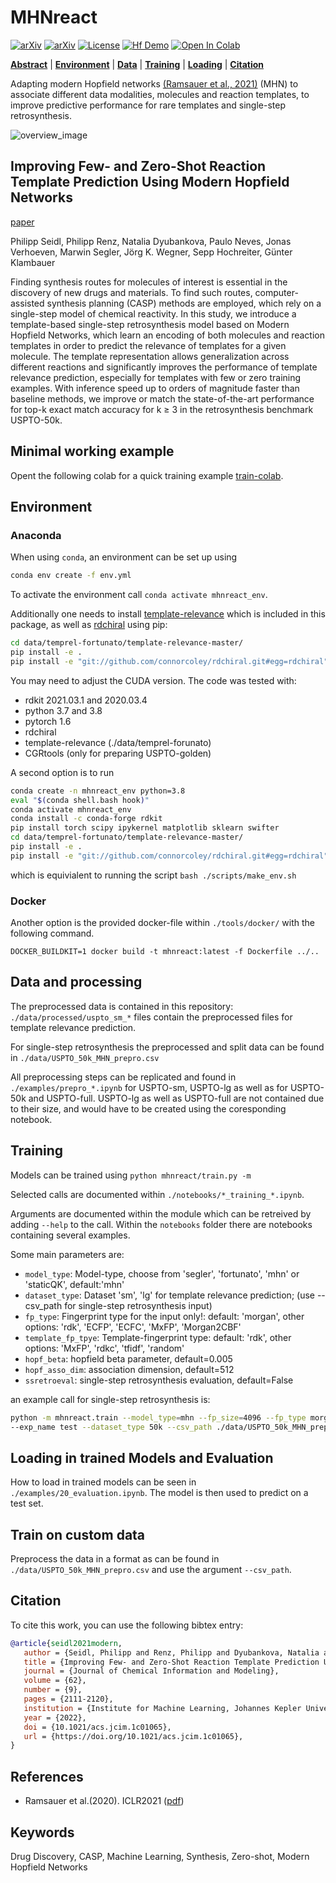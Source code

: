 # MHNreact
[![arXiv](https://img.shields.io/badge/acs.jcim-1c01065-yellow.svg)](https://doi.org/10.1021/acs.jcim.1c01065)
[![arXiv](https://img.shields.io/badge/arXiv-2104.03279-b31b1b.svg)](https://arxiv.org/abs/2104.03279)
[![License](https://img.shields.io/badge/License-BSD%202--Clause-orange.svg)](https://opensource.org/licenses/BSD-2-Clause)
[![Hf Demo](https://img.shields.io/badge/🤗-Open%20In%20Spaces-blue.svg)](https://huggingface.co/spaces/uragankatrrin/MHN-React)
[![Open In Colab](https://colab.research.google.com/assets/colab-badge.svg)](https://colab.research.google.com/github/ml-jku/mhn-react/blob/main/notebooks/colab_MHNreact_demo.ipynb)

  **[Abstract](#modern-hopfield-networks-for-few-and-zero-shot-reaction-template-prediction)**
| **[Environment](#environment)**
| **[Data](#data-and-processing)**
| **[Training](#training)**
| **[Loading](#loading-in-trained-models-and-evaluation)**
| **[Citation](#citation)**

Adapting modern Hopfield networks [(Ramsauer et al., 2021)](#mhn) (MHN) to associate different data modalities, molecules and reaction templates, to improve predictive performance for rare templates and single-step retrosynthesis.

![overview_image](data/figs/overview_tikz_transp.png?raw=true "Overview Figure")

## Improving Few- and Zero-Shot Reaction Template Prediction Using Modern Hopfield Networks
[paper](https://pubs.acs.org/doi/10.1021/acs.jcim.1c01065)

Philipp Seidl, Philipp Renz, Natalia Dyubankova, Paulo Neves, Jonas Verhoeven, Marwin Segler, Jörg K. Wegner, Sepp Hochreiter, Günter Klambauer

Finding synthesis routes for molecules of interest is essential in the discovery of new drugs and materials. To find such routes, computer-assisted synthesis planning (CASP) methods are employed, which rely on a single-step model of chemical reactivity. In this study, we introduce a template-based single-step retrosynthesis model based on Modern Hopfield Networks, which learn an encoding of both molecules and reaction templates in order to predict the relevance of templates for a given molecule. The template representation allows generalization across different reactions and significantly improves the performance of template relevance prediction, especially for templates with few or zero training examples. With inference speed up to orders of magnitude faster than baseline methods, we improve or match the state-of-the-art performance for top-k exact match accuracy for k ≥ 3 in the retrosynthesis benchmark USPTO-50k.

## Minimal working example

Opent the following colab for a quick training example [train-colab](https://colab.research.google.com/github/ml-jku/mhn-react/blob/main/notebooks/colab_MHNreact_demo.ipynb).

## Environment

### Anaconda

When using `conda`, an environment can be set up using
```bash
conda env create -f env.yml
```
To activate the environment call ```conda activate mhnreact_env```.

Additionally one needs to install [template-relevance](https://gitlab.com/mefortunato/template-relevance) which is included in this package, as well as [rdchiral](https://github.com/connorcoley/rdchiral) using pip:
```bash
cd data/temprel-fortunato/template-relevance-master/
pip install -e .
pip install -e "git://github.com/connorcoley/rdchiral.git#egg=rdchiral"
```

You may need to adjust the CUDA version.
The code was tested with:
- rdkit 2021.03.1 and 2020.03.4
- python 3.7 and 3.8
- pytorch 1.6
- rdchiral
- template-relevance (./data/temprel-forunato)
- CGRtools (only for preparing USPTO-golden)


A second option is to run
```bash
conda create -n mhnreact_env python=3.8
eval "$(conda shell.bash hook)"
conda activate mhnreact_env
conda install -c conda-forge rdkit
pip install torch scipy ipykernel matplotlib sklearn swifter
cd data/temprel-fortunato/template-relevance-master/
pip install -e .
pip install -e "git://github.com/connorcoley/rdchiral.git#egg=rdchiral"
```
which is equivialent to running the script ```bash ./scripts/make_env.sh```

### Docker

Another option is the provided docker-file within ```./tools/docker/``` with the following command.

```
DOCKER_BUILDKIT=1 docker build -t mhnreact:latest -f Dockerfile ../..
```

## Data and processing

The preprocessed data is contained in this repository: ```./data/processed/uspto_sm_*``` files contain the preprocessed files for template relevance prediction.

For single-step retrosynthesis the preprocessed and split data can be found in ````./data/USPTO_50k_MHN_prepro.csv````

All preprocessing steps can be replicated and found in ````./examples/prepro_*.ipynb```` for USPTO-sm, USPTO-lg as well as for USPTO-50k and USPTO-full.
USPTO-lg as well as USPTO-full are not contained due to their size, and would have to be created using the coresponding notebook.


## Training

Models can be trained using ````python mhnreact/train.py -m````

Selected calls are documented within ````./notebooks/*_training_*.ipynb````.

Arguments are documented within the module which can be retreived by adding ```--help``` to the call. Within the ```notebooks``` folder there are notebooks containing several examples.

Some main parameters are: 
 - ``model_type``: Model-type, choose from 'segler', 'fortunato', 'mhn' or 'staticQK', default:'mhn'
 - ``dataset_type``: Dataset 'sm', 'lg' for template relevance prediction; (use --csv_path for single-step retrosynthesis input)
 - ``fp_type``: Fingerprint type for the input only!: default: 'morgan', other options: 'rdk', 'ECFP', 'ECFC', 'MxFP', 'Morgan2CBF'
 - ``template_fp_tpye``: Template-fingerprint type: default: 'rdk', other options: 'MxFP', 'rdkc', 'tfidf', 'random'
 - ``hopf_beta``: hopfield beta parameter, default=0.005
 - ``hopf_asso_dim``: association dimension, default=512
 - ``ssretroeval``: single-step retrosynthesis evaluation, default=False


an example call for single-step retrosynthesis is:
```bash
python -m mhnreact.train --model_type=mhn --fp_size=4096 --fp_type morgan --template_fp_type rdk --concat_rand_template_thresh 1 \
--exp_name test --dataset_type 50k --csv_path ./data/USPTO_50k_MHN_prepro.csv.gz --ssretroeval True --seed 0
```

## Loading in trained Models and Evaluation

How to load in trained models can be seen in ```./examples/20_evaluation.ipynb```. The model is then used to predict on a test set.

## Train on custom data

Preprocess the data in a format as can be found in ````./data/USPTO_50k_MHN_prepro.csv```` and use the argument ```--csv_path```.

## Citation

To cite this work, you can use the following bibtex entry:
 ```bibtex
@article{seidl2021modern,
	author = {Seidl, Philipp and Renz, Philipp and Dyubankova, Natalia and Neves, Paulo and Verhoeven, Jonas and Segler, Marwin and Wegner, J{\"o}rg K. and Hochreiter, Sepp and Klambauer, G{\"u}nter},
	title = {Improving Few- and Zero-Shot Reaction Template Prediction Using Modern Hopfield Networks},
	journal = {Journal of Chemical Information and Modeling},
	volume = {62},
	number = {9},
	pages = {2111-2120},
	institution = {Institute for Machine Learning, Johannes Kepler University, Linz},
	year = {2022},
	doi = {10.1021/acs.jcim.1c01065},
	url = {https://doi.org/10.1021/acs.jcim.1c01065},
}
 ```

## References
 - <span id="mhn">Ramsauer et al.(2020).</span> ICLR2021 ([pdf](https://arxiv.org/abs/2008.02217))

## Keywords
Drug Discovery, CASP, Machine Learning, Synthesis, Zero-shot, Modern Hopfield Networks
